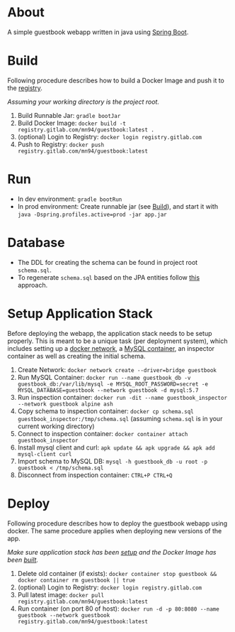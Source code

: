 # About

A simple guestbook webapp written in java using [Spring Boot](https://spring.io/projects/spring-boot).

# Build

Following procedure describes how to build a Docker Image and push it to the [registry](https://gitlab.com/mn94/guestbook/container_registry).

*Assuming your working directory is the project root.*

1. Build Runnable Jar: `gradle bootJar`
2. Build Docker Image: `docker build -t registry.gitlab.com/mn94/guestbook:latest .`
3. (optional) Login to Registry: `docker login registry.gitlab.com`
4. Push to Registry: `docker push registry.gitlab.com/mn94/guestbook:latest`

# Run

* In dev environment: `gradle bootRun`
* In prod environment: Create runnable jar (see [Build](#Build)), and start it with `java -Dspring.profiles.active=prod -jar app.jar`

# Database

* The DDL for creating the schema can be found in project root `schema.sql`.
* To regenerate `schema.sql` based on the JPA entities follow [this](https://stackoverflow.com/questions/36966337/how-to-generate-a-ddl-creation-script-with-a-modern-spring-boot-data-jpa-and-h) approach.

# Setup Application Stack

Before deploying the webapp, the application stack needs to be setup properly. This is meant to be a unique task (per deployment system), which includes setting up a [docker network](https://docs.docker.com/network/), a [MySQL container](https://hub.docker.com/_/mysql), an inspector container as well as creating the initial schema.

1. Create Network: `docker network create --driver=bridge guestbook`
2. Run MySQL Container: `docker run --name guestbook_db -v guestbook_db:/var/lib/mysql -e MYSQL_ROOT_PASSWORD=secret -e MYSQL_DATABASE=guestbook --network guestbook -d mysql:5.7`
3. Run inspection container: `docker run -dit --name guestbook_inspector --network guestbook alpine ash`
4. Copy schema to inspection container: `docker cp schema.sql guestbook_inspector:/tmp/schema.sql` (assuming `schema.sql` is in your current working directory)
5. Connect to inspection container: `docker container attach guestbook_inspector`
6. Install mysql client and curl: `apk update && apk upgrade && apk add mysql-client curl`
7. Import schema to MySQL DB: `mysql -h guestbook_db -u root -p guestbook < /tmp/schema.sql`
8. Disconnect from inspection container: `CTRL+P CTRL+Q`

# Deploy

Following procedure describes how to deploy the guestbook webapp using docker. The same procedure applies when deploying new versions of the app. 

*Make sure application stack has been [setup](#setup-application-stack) and the Docker Image has been [built](#Build).*

1. Delete old container (if exists): `docker container stop guestbook && docker container rm guestbook || true`
2. (optional) Login to Registry: `docker login registry.gitlab.com`
3. Pull latest image: `docker pull registry.gitlab.com/mn94/guestbook:latest`
4. Run container (on port 80 of host): `docker run -d -p 80:8080 --name guestbook --network guestbook registry.gitlab.com/mn94/guestbook:latest`